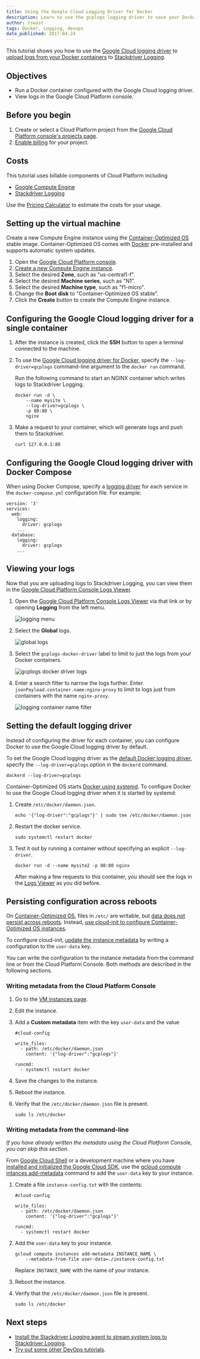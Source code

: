 ```yaml
---
title: Using the Google Cloud Logging Driver for Docker
description: Learn to use the gcplogs logging driver to save your Docker logs to Stackdriver Logging.
author: tswast
tags: Docker, Logging, devops
date_published: 2017-04-24
---
```

This tutorial shows you how to use the [Google Cloud logging
driver](https://docs.docker.com/engine/admin/logging/gcplogs/) to [upload logs
from your Docker
containers](https://docs.docker.com/engine/admin/logging/overview/) to
[Stackdriver Logging](https://cloud.google.com/logging/).

## Objectives

- Run a Docker container configured with the Google Cloud logging driver.
- View logs in the Google Cloud Platform console.

## Before you begin

1.  Create or select a Cloud Platform project from the [Google Cloud Platform
    console's projects page](https://console.cloud.google.com/project).
1.  [Enable
    billing](https://support.google.com/cloud/answer/6293499#enable-billing)
    for your project.

## Costs

This tutorial uses billable components of Cloud Platform including

- [Google Compute Engine](https://cloud.google.com/compute/all-pricing)
- [Stackdriver Logging](https://cloud.google.com/stackdriver/pricing)

Use the [Pricing Calculator](https://cloud.google.com/products/calculator/) to estimate the costs for
your usage.

## Setting up the virtual machine

Create a new Compute Engine instance using the [Container-Optimized
OS](https://cloud.google.com/container-optimized-os/) stable image. Container-Optimized OS comes
with [Docker](https://www.docker.com/why-docker) pre-installed and supports
automatic system updates.

1.  Open the [Google Cloud Platform console](https://console.cloud.google.com).
1.  [Create a new Compute Engine instance](https://console.cloud.google.com/compute/instancesAdd).
1.  Select the desired **Zone**, such as "us-central1-f".
1.  Select the desired **Machine series**, such as "N1".
1.  Select the desired **Machine type**, such as "f1-micro".
1.  Change the **Boot disk** to "Container-Optimized OS stable".
1.  Click the **Create** button to create the Compute Engine instance.

## Configuring the Google Cloud logging driver for a single container

1.  After the instance is created, click the **SSH** button to open a terminal
    connected to the machine.
1.  To use the [Google Cloud logging driver for
    Docker](https://docs.docker.com/config/containers/logging/gcplogs/), specify the
    `--log-driver=gcplogs` command-line argument to the `docker run` command.

    Run the following command to start an NGINX container which writes logs to
    Stackdriver Logging.

        docker run -d \
            --name mysite \
            --log-driver=gcplogs \
            -p 80:80 \
            nginx

1.  Make a request to your container, which will generate logs and push them
    to Stackdriver.

        curl 127.0.0.1:80

## Configuring the Google Cloud logging driver with Docker Compose

When using Docker Compose, specify a [logging
driver](https://docs.docker.com/compose/compose-file/#logging) for each
service in the `docker-compose.yml` configuration file. For example:

    version: '3'
    services:
      web:
        logging:
          driver: gcplogs
        ...
      database:
        logging:
          driver: gcplogs
        ...

## Viewing your logs

Now that you are uploading logs to Stackdriver Logging, you can view them in
the [Google Cloud Platform Console Logs
Viewer](https://console.cloud.google.com/logs/viewer).

1.  Open the [Google Cloud Platform Console Logs
    Viewer](https://console.cloud.google.com/logs/viewer) via that link or by
    opening **Logging** from the left menu.

    ![logging menu](https://storage.googleapis.com/gcp-community/tutorials/docker-gcplogs-driver/logging-menu.png)

2.  Select the **Global** logs.

    ![global logs](https://storage.googleapis.com/gcp-community/tutorials/docker-gcplogs-driver/logging-global.jpg)

3.  Select the `gcplogs-docker-driver` label to limit to just the logs from your
    Docker containers.

    ![gcplogs docker driver logs](https://storage.googleapis.com/gcp-community/tutorials/docker-gcplogs-driver/logging-driver.jpg)

4.  Enter a search filter to narrow the logs further. Enter
    `jsonPayload.container.name:nginx-proxy` to limit to logs just from containers
    with the name `nginx-proxy`.

    ![logging container name filter](https://storage.googleapis.com/gcp-community/tutorials/docker-gcplogs-driver/logging-container-name.jpg)

## Setting the default logging driver

Instead of configuring the driver for each container, you can configure Docker
to use the Google Cloud logging driver by default.

To set the Google Cloud logging driver as the [default Docker logging
driver](https://docs.docker.com/engine/admin/logging/overview/#configure-the-default-logging-driver-for-the-docker-daemon),
specify the `--log-driver=gcplogs` option in the `dockerd` command.

    dockerd --log-driver=gcplogs

Container-Optimized OS starts [Docker using
systemd](https://docs.docker.com/config/daemon/systemd/).  To configure Docker
to use the Google Cloud logging driver when it is started by systemd:

1.  Create `/etc/docker/daemon.json`.

        echo '{"log-driver":"gcplogs"}' | sudo tee /etc/docker/daemon.json

1.  Restart the docker service.

        sudo systemctl restart docker

1.  Test it out by running a container without specifying an explicit
    `--log-driver`.

        docker run -d --name mysite2 -p 80:80 nginx

    After making a few requests to this container, you should see the logs in
    the [Logs Viewer](https://console.cloud.google.com/logs/viewer) as you did
    before.

## Persisting configuration across reboots

On [Container-Optimized OS](https://cloud.google.com/container-optimized-os/), files in `/etc/` are
writable, but [data does not persist across
reboots](https://cloud.google.com/container-optimized-os/docs/concepts/security#filesystem).
Instead, [use cloud-init to configure Container-Optimized OS
instances](https://cloud.google.com/container-optimized-os/docs/how-to/create-configure-instance#using_cloud-init).

To configure cloud-init, [update the instance
metadata](https://cloud.google.com/compute/docs/storing-retrieving-metadata#updatinginstancemetadata)
by writing a configuration to the `user-data` key.

You can write the configuration to the instance metadata from the command line
or from the Cloud Platform Console. Both methods are described in the following
sections.

### Writing metadata from the Cloud Platform Console

1.  Go to the [VM instances page](https://console.cloud.google.com/compute/instances).
1.  Edit the instance.
1.  Add a **Custom metadata** item with the key `user-data` and the value

        #cloud-config

        write_files:
          - path: /etc/docker/daemon.json
            content: '{"log-driver":"gcplogs"}'

        runcmd:
          - systemctl restart docker

1.  Save the changes to the instance.
1.  Reboot the instance.
1.  Verify that the `/etc/docker/daemon.json` file is present.

        sudo ls /etc/docker

### Writing metadata from the command-line

*If you have already written the metadata using the Cloud Platform Console,
you can skip this section.*

From [Google Cloud Shell](https://cloud.google.com/shell/docs/quickstart) or a development machine
where you have [installed and initialized the Google Cloud SDK](https://cloud.google.com/sdk/docs/),
use the [gcloud compute intances
add-metadata](https://cloud.google.com/sdk/gcloud/reference/compute/instances/add-metadata)
command to add the `user-data` key to your instance.

1.  Create a file `instance-config.txt` with the contents:

        #cloud-config

        write_files:
          - path: /etc/docker/daemon.json
            content: '{"log-driver":"gcplogs"}'

        runcmd:
          - systemctl restart docker

1.  Add the `user-data` key to your instance.

        gcloud compute instances add-metadata INSTANCE_NAME \
            --metadata-from-file user-data=./instance-config.txt

    Replace `INSTANCE_NAME` with the name of your instance.

1.  Reboot the instance.
1.  Verify that the `/etc/docker/daemon.json` file is present.

        sudo ls /etc/docker

## Next steps

- [Install the Stackdriver Logging agent to stream system logs to Stackdriver
  Logging](https://cloud.google.com/logging/docs/agent/installation).
- [Try out some other DevOps tutorials](https://cloud.google.com/docs/tutorials/#devops).

